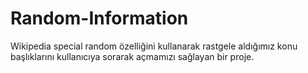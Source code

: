 # Random-Information
Wikipedia special random özelliğini kullanarak rastgele aldığımız konu başlıklarını kullanıcıya sorarak açmamızı sağlayan bir proje.
